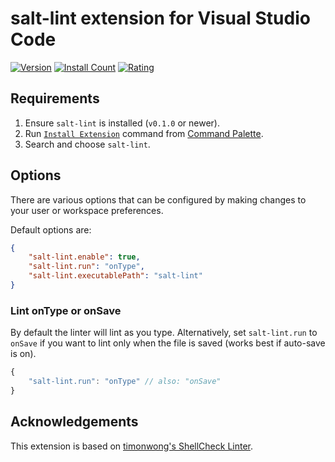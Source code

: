 # salt-lint extension for Visual Studio Code

[![Version](https://vsmarketplacebadge.apphb.com/version-short/warpnet.salt-lint.svg?style=flat-square&color=11beac&label=marketplace)](https://marketplace.visualstudio.com/items?itemName=warpnet.salt-lint)
[![Install Count](https://vsmarketplacebadge.apphb.com/installs-short/warpnet.salt-lint.svg?style=flat-square&color=11beac)](https://marketplace.visualstudio.com/items?itemName=warpnet.salt-lint)
[![Rating](https://vsmarketplacebadge.apphb.com/rating-short/warpnet.salt-lint.svg?style=flat-square&color=11beac)](https://marketplace.visualstudio.com/items?itemName=warpnet.salt-lint)

## Requirements

1. Ensure `salt-lint` is installed (`v0.1.0` or newer).
2. Run [`Install Extension`](https://code.visualstudio.com/docs/editor/extension-gallery#_install-an-extension) command from [Command Palette](https://code.visualstudio.com/Docs/editor/codebasics#_command-palette).
3. Search and choose `salt-lint`.

## Options

There are various options that can be configured by making changes to your user or workspace preferences.

Default options are:

```json
{
    "salt-lint.enable": true,
    "salt-lint.run": "onType",
    "salt-lint.executablePath": "salt-lint"
}
```

### Lint onType or onSave

By default the linter will lint as you type. Alternatively, set `salt-lint.run` to `onSave` if you want to lint only when the file is saved (works best if auto-save is on).

```javascript
{
    "salt-lint.run": "onType" // also: "onSave"
}
```

## Acknowledgements

This extension is based on [timonwong's ShellCheck Linter](https://github.com/timonwong/vscode-shellcheck).
